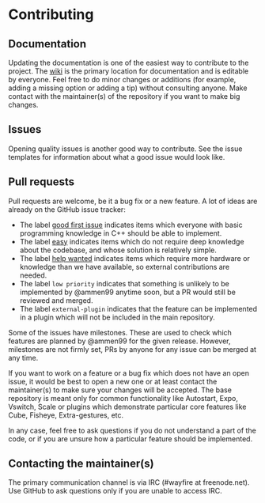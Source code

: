 # Contributing

## 

## Documentation

Updating the documentation is one of the easiest way to contribute to the project.
The [wiki](https://github.com/WayfireWM/wayfire/wiki) is the primary location for documentation and is editable by everyone.
Feel free to do minor changes or additions (for example, adding a missing option or adding a tip) without consulting anyone.
Make contact with the maintainer(s) of the repository if you want to make big changes.

## Issues

Opening quality issues is another good way to contribute. See the issue templates for information about what a good issue would look like.

## Pull requests

Pull requests are welcome, be it a bug fix or a new feature. A lot of ideas are already on the GitHub issue tracker:

- The label [good first issue](https://github.com/WayfireWM/wayfire/issues?q=is%3Aopen+is%3Aissue+label%3A%22good+first+issue%22)
  indicates items which everyone with basic programming knowledge in C++ should be able to implement.
- The label [easy](https://github.com/WayfireWM/wayfire/issues?q=is%3Aopen+is%3Aissue+label%3Aeasy)
  indicates items which do not require deep knowledge about the codebase, and whose solution is relatively simple.
- The label [help wanted](https://github.com/WayfireWM/wayfire/issues?q=is%3Aopen+is%3Aissue+label%3A%22help+wanted%22)
  indicates items which require more hardware or knowledge than we have available, so external contributions are needed.
- The label `low priority` indicates that something is unlikely to be implemented by @ammen99 anytime soon, but a PR would still be reviewed and merged.
- The label `external-plugin` indicates that the feature can be implemented in a plugin which will not be included in the main repository.

Some of the issues have milestones.
These are used to check which features are planned by @ammen99 for the given release.
However, milestones are not firmly set, PRs by anyone for any issue can be merged at any time.

If you want to work on a feature or a bug fix which does not have an open issue, it would be best to open a new one or at least contact the maintainer(s) to make sure your changes will be accepted. The base repository is meant only for common functionality like Autostart, Expo, Vswitch, Scale or plugins which demonstrate particular core features like Cube, Fisheye, Extra-gestures, etc.

In any case, feel free to ask questions if you do not understand a part of the code, or if you are unsure how a particular feature should be implemented.

## Contacting the maintainer(s)

The primary communication channel is via IRC (#wayfire at freenode.net).
Use GitHub to ask questions only if you are unable to access IRC.
